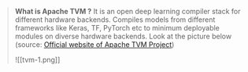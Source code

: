 > **What is Apache TVM ?**
> It is an open deep learning compiler stack for different hardware backends. 
> Compiles models from different frameworks like Keras, TF, PyTorch etc to minimum deployable modules on diverse hardware backends. 
> Look at the picture below (source: [Official website of Apache TVM Project](https://tvm.apache.org/about))
> 
> ![[tvm-1.png]]